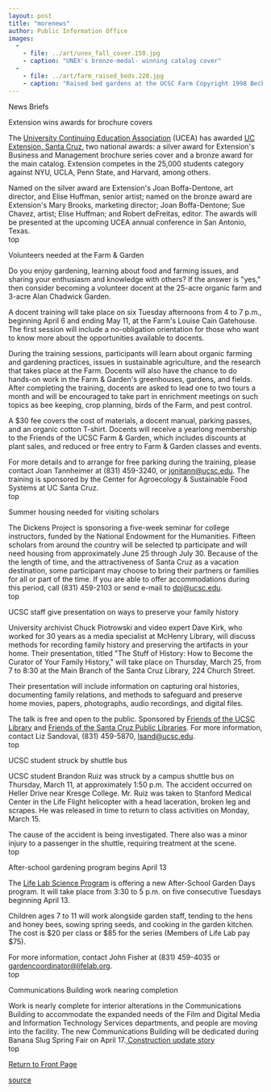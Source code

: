 ```yaml
---
layout: post
title: "morenews"
author: Public Information Office
images:
  -
    - file: ../art/unex_fall_cover.150.jpg
    - caption: "UNEX's bronze-medal- winning catalog cover"
  -
    - file: ../art/farm_raised_beds.220.jpg
    - caption: "Raised bed gardens at the UCSC Farm Copyright 1998 Becky Lynch"
---
```


News Briefs

Extension wins awards for brochure covers

The [University Continuing Education Association][1] (UCEA) has awarded [UC Extension, Santa Cruz][2], two national awards: a silver award for Extension's Business and Management brochure series cover and a bronze award for the main catalog. Extension competes in the 25,000 students category against NYU, UCLA, Penn State, and Harvard, among others.

Named on the silver award are Extension's Joan Boffa-Dentone, art director, and Elise Huffman, senior artist; named on the bronze award are Extension's Mary Brooks, marketing director; Joan Boffa-Dentone; Sue Chavez, artist; Elise Huffman; and Robert deFreitas, editor. The awards will be presented at the upcoming UCEA annual conference in San Antonio, Texas.  
top

Volunteers needed at the Farm & Garden  

Do you enjoy gardening, learning about food and farming issues, and sharing your enthusiasm and knowledge with others? If the answer is "yes," then consider becoming a volunteer docent at the 25-acre organic farm and 3-acre Alan Chadwick Garden.  

A docent training will take place on six Tuesday afternoons from 4 to 7 p.m., beginning April 6 and ending May 11, at the Farm's Louise Cain Gatehouse. The first session will include a no-obligation orientation for those who want to know more about the opportunities available to docents.  

During the training sessions, participants will learn about organic farming and gardening practices, issues in sustainable agriculture, and the research that takes place at the Farm. Docents will also have the chance to do hands-on work in the Farm & Garden's greenhouses, gardens, and fields. After completing the training, docents are asked to lead one to two tours a month and will be encouraged to take part in enrichment meetings on such topics as bee keeping, crop planning, birds of the Farm, and pest control.   

A $30 fee covers the cost of materials, a docent manual, parking passes, and an organic cotton T-shirt. Docents will receive a yearlong membership to the Friends of the UCSC Farm & Garden, which includes discounts at plant sales, and reduced or free entry to Farm & Garden classes and events.  

For more details and to arrange for free parking during the training, please contact Joan Tannheimer at (831) 459-3240, or [jonitann@ucsc.edu][3]. The training is sponsored by the Center for Agroecology & Sustainable Food Systems at UC Santa Cruz.  
top

Summer housing needed for visiting scholars

The Dickens Project is sponsoring a five-week seminar for college instructors, funded by the National Endowment for the Humanities. Fifteen scholars from around the country will be selected tp participate and will need housing from approximately June 25 through July 30. Because of the the length of time, and the attractiveness of Santa Cruz as a vacation destination, some participant may choose to bring their partners or families for all or part of the time. If you are able to offer accommodations during this period, call (831) 459-2103 or send e-mail to [dpj@ucsc.edu][4].  
top

UCSC staff give presentation on ways to preserve your family history

University archivist Chuck Piotrowski and video expert Dave Kirk, who worked for 30 years as a media specialist at McHenry Library, will discuss methods for recording family history and preserving the artifacts in your home. Their presentation, titled "The Stuff of History: How to Become the Curator of Your Family History," will take place on Thursday, March 25, from 7 to 8:30 at the Main Branch of the Santa Cruz Library, 224 Church Street.  

Their presentation will include information on capturing oral histories, documenting family relations, and methods to safeguard and preserve home movies, papers, photographs, audio recordings, and digital files.

The talk is free and open to the public. Sponsored by [Friends of the UCSC Library][5] and [Friends of the Santa Cruz Public Libraries][6]. For more information, contact Liz Sandoval, (831) 459-5870, [lsand@ucsc.edu][7].  
top

UCSC student struck by shuttle bus   

UCSC student Brandon Ruiz was struck by a campus shuttle bus on Thursday, March 11, at approximately 1:50 p.m. The accident occurred on Heller Drive near Kresge College. Mr. Ruiz was taken to Stanford Medical Center in the Life Flight helicopter with a head laceration, broken leg and scrapes. He was released in time to return to class activities on Monday, March 15.  

The cause of the accident is being investigated. There also was a minor injury to a passenger in the shuttle, requiring treatment at the scene.  
top

After-school gardening program begins April 13  

The [Life Lab Science Program][8] is offering a new After-School Garden Days program. It will take place from 3:30 to 5 p.m. on five consecutive Tuesdays beginning April 13.  

Children ages 7 to 11 will work alongside garden staff, tending to the hens and honey bees, sowing spring seeds, and cooking in the garden kitchen. The cost is $20 per class or $85 for the series (Members of Life Lab pay $75).  
  
For more information, contact John Fisher at (831) 459-4035 or [gardencoordinator@lifelab.org][9].  
top   

Communications Building work nearing completion

Work is nearly complete for interior alterations in the Communications Building to accommodate the expanded needs of the Film and Digital Media and Information Technology Services departments, and people are moving into the facility. The new Communications Building will be dedicated during Banana Slug Spring Fair on April 17.[ Construction update story][10]  
[ ][11]top   

[Return to Front Page][12]

[1]: http://www.ucea.edu/
[2]: http://www.ucsc-extension.edu/main/index.html
[3]: mailto:jonitann@ucsc.edu
[4]: mailto:dpj@ucsc.edu
[5]: http://library.ucsc.edu/friends/
[6]: http://www.fscpl.org/
[7]: mailto:lsand@ucsc.edu
[8]: http://www.lifelab.org
[9]: mailto:gardencoordinator@lifelab.org
[10]: http://www.ucsc.edu/about/construction_plans.html
[11]: http://www2.ucsc.edu/ppc/
[12]: http://currents.ucsc.edu/

[source](http://www1.ucsc.edu/currents/03-04/03-22/morenews.html "Permalink to morenews")
